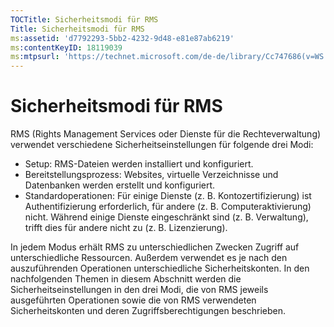 ```yaml
---
TOCTitle: Sicherheitsmodi für RMS
Title: Sicherheitsmodi für RMS
ms:assetid: 'd7792293-5bb2-4232-9d48-e81e87ab6219'
ms:contentKeyID: 18119039
ms:mtpsurl: 'https://technet.microsoft.com/de-de/library/Cc747686(v=WS.10)'
---
```


Sicherheitsmodi für RMS
=======================

RMS (Rights Management Services oder Dienste für die Rechteverwaltung) verwendet verschiedene Sicherheitseinstellungen für folgende drei Modi:

-   Setup: RMS-Dateien werden installiert und konfiguriert.
-   Bereitstellungsprozess: Websites, virtuelle Verzeichnisse und Datenbanken werden erstellt und konfiguriert.
-   Standardoperationen: Für einige Dienste (z. B. Kontozertifizierung) ist Authentifizierung erforderlich, für andere (z. B. Computeraktivierung) nicht. Während einige Dienste eingeschränkt sind (z. B. Verwaltung), trifft dies für andere nicht zu (z. B. Lizenzierung).

In jedem Modus erhält RMS zu unterschiedlichen Zwecken Zugriff auf unterschiedliche Ressourcen. Außerdem verwendet es je nach den auszuführenden Operationen unterschiedliche Sicherheitskonten. In den nachfolgenden Themen in diesem Abschnitt werden die Sicherheitseinstellungen in den drei Modi, die von RMS jeweils ausgeführten Operationen sowie die von RMS verwendeten Sicherheitskonten und deren Zugriffsberechtigungen beschrieben.
